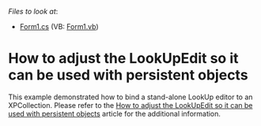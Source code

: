<!-- default file list -->
*Files to look at*:

* [Form1.cs](./CS/Form1.cs) (VB: [Form1.vb](./VB/Form1.vb))
<!-- default file list end -->
# How to adjust the LookUpEdit so it can be used with persistent objects


<p>This example demonstrated how to bind a stand-alone LookUp editor to an XPCollection. Please refer to the <a href="https://www.devexpress.com/Support/Center/p/A1466">How to adjust the LookUpEdit so it can be used with persistent objects</a> article for the additional information.</p>

<br/>


